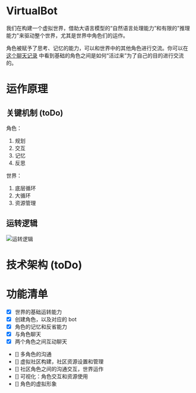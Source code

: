 # VirtualBot
我们在构建一个虚拟世界，借助大语言模型的“自然语言处理能力”和有限的"推理能力"来驱动整个世界，尤其是世界中角色们的运作。

角色被赋予了思考、记忆的能力，可以和世界中的其他角色进行交流。你可以在 [这个聊天记录](./showcase/sampleConversation.md) 中看到基础的角色之间是如何“活过来”为了自己的目的进行交流的。

# 运作原理

## 关键机制 (toDo)
角色：
1. 规划
2. 交互
2. 记忆
2. 反思

世界：
1. 底层循环
2. 大循环
3. 资源管理

## 运转逻辑
![运转逻辑](./showcase/howitworks.png)

# 技术架构 (toDo)


# 功能清单
- [x] 世界的基础运转能力
- [x] 创建角色，以及对应的 bot
- [x] 角色的记忆和反省能力
- [x] 与角色聊天
- [x] 两个角色之间互动聊天
- [] 多角色的沟通
- [] 虚拟社区构建，社区资源设置和管理
- [] 社区角色之间的沟通交互，世界运作
- [] 可视化：角色交互和资源使用
- [] 角色的虚拟形象
